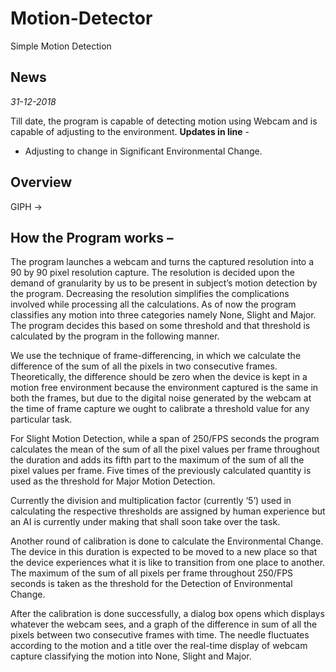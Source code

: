 # Motion-Detector
Simple Motion Detection

## News

*31-12-2018*

Till date, the program is capable of detecting motion using Webcam and is capable of adjusting to the environment.
**Updates in line** - 
  - Adjusting to change in Significant Environmental Change.

## Overview

GIPH ->

## How the Program works –

The program launches a webcam and turns the captured resolution into a 90 by 90 pixel resolution capture. The resolution is decided upon the demand of granularity by us to be present in subject’s motion detection by the program. Decreasing the resolution simplifies the complications involved while processing all the calculations. As of now the program classifies any motion into three categories namely None, Slight and Major. The program decides this based on some threshold and that threshold is calculated by the program in the following manner. 

We use the technique of frame-differencing, in which we calculate the difference of the sum of all the pixels in two consecutive frames. Theoretically, the difference should be zero when the device is kept in a motion free environment because the environment captured is the same in both the frames, but due to the digital noise generated by the webcam at the time of frame capture we ought to calibrate a threshold value for any particular task.

For Slight Motion Detection, while a span of 250/FPS seconds the program calculates the mean of the sum of all the pixel values per frame throughout the duration and adds its fifth part to the maximum of the sum of all the pixel values per frame. Five times of the previously calculated quantity is used as the threshold for Major Motion Detection. 

Currently the division and multiplication factor (currently ‘5’) used in calculating the respective thresholds are assigned by human experience but an AI is currently under making that shall soon take over the task.

Another round of calibration is done to calculate the Environmental Change. The device in this duration is expected to be moved to a new place so that the device experiences what it is like to transition from one place to another. The maximum of the sum of all pixels per frame throughout 250/FPS seconds is taken as the threshold for the Detection of Environmental Change.

After the calibration is done successfully, a dialog box opens which displays whatever the webcam sees, and a graph of the difference in sum of all the pixels between two consecutive frames with time. The needle fluctuates according to the motion and a title over the real-time display of webcam capture classifying the motion into None, Slight and Major.

